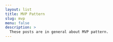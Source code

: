 ```yaml
---
layout: list
title: MVP Pattern
slug: mvp
menu: false
description: >
  These posts are in general about MVP pattern.
---
```

